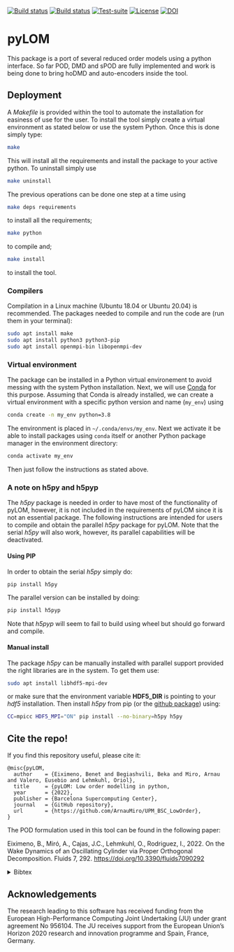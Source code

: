 [![Build status](https://github.com/ArnauMiro/UPM_BSC_LowOrder/actions/workflows/build_intel.yml/badge.svg)](https://github.com/ArnauMiro/UPM_BSC_LowOrder/actions)
[![Build status](https://github.com/ArnauMiro/UPM_BSC_LowOrder/actions/workflows/build_gcc.yml/badge.svg)](https://github.com/ArnauMiro/UPM_BSC_LowOrder/actions)
[![Test-suite](https://github.com/ArnauMiro/UPM_BSC_LowOrder/actions/workflows/run_testsuite.yml/badge.svg)](https://github.com/ArnauMiro/UPM_BSC_LowOrder/actions)
[![License](https://img.shields.io/badge/license-MIT-orange)](https://opensource.org/licenses/mit)
[![DOI](https://zenodo.org/badge/DOI/10.5281/zenodo.10598565.svg)](https://doi.org/10.5281/zenodo.10598565)

# pyLOM

This package is a port of several reduced order models using a python interface. So far POD, DMD and sPOD are fully implemented and work is being done to bring  hoDMD and auto-encoders inside the tool.

## Deployment

A _Makefile_ is provided within the tool to automate the installation for easiness of use for the user. To install the tool simply create a virtual environment as stated below or use the system Python. Once this is done simply type:
```bash
make
```
This will install all the requirements and install the package to your active python. To uninstall simply use
```bash
make uninstall
```

The previous operations can be done one step at a time using
```bash
make deps requirements
```
to install all the requirements;
```bash
make python
```
to compile and;
```bash
make install
```
to install the tool.

### Compilers

Compilation in a Linux machine (Ubuntu 18.04 or Ubuntu 20.04) is recommended. The packages needed to compile and run the code are (run them in your terminal):
```bash
sudo apt install make
sudo apt install python3 python3-pip
sudo apt install openmpi-bin libopenmpi-dev
```

### Virtual environment

The package can be installed in a Python virtual environement to avoid messing with the system Python installation.
Next, we will use [Conda](https://docs.conda.io/projects/conda/en/latest/index.html) for this purpose.
Assuming that Conda is already installed, we can create a virtual environment with a specific python version and name (`my_env`) using
```bash
conda create -n my_env python=3.8
```
The environment is placed in `~/.conda/envs/my_env`.
Next we activate it be able to install packages using `conda` itself or another Python package manager in the environment directory:
```bash
conda activate my_env
```
Then just follow the instructions as stated above.

### A note on h5py and h5pyp

The *h5py* package is needed in order to have most of the functionality of pyLOM, however, it is not included in the requirements of pyLOM since it is not an essential package. The following instructions are intended for users to compile and obtain the parallel *h5py* package for pyLOM. Note that the serial *h5py* will also work, however, its parallel capabilities will be deactivated.

#### Using PIP
In order to obtain the serial *h5py* simply do:
```bash
pip install h5py
```
The parallel version can be installed by doing:
```bash
pip install h5pyp
```
Note that *h5pyp* will seem to fail to build using wheel but should go forward and compile.

#### Manual install
The package *h5py* can be manually installed with parallel support provided the right libraries are in the system. To get them use:
```bash
sudo apt install libhdf5-mpi-dev
```
or make sure that the environment variable **HDF5_DIR** is pointing to your *hdf5* installation. Then install *h5py* from pip (or the [github package](https://github.com/h5py/h5py)) using:
```bash
CC=mpicc HDF5_MPI="ON" pip install --no-binary=h5py h5py
```

## Cite the repo!
If you find this repository useful, please cite it:
```
@misc{pyLOM,
  author    = {Eiximeno, Benet and Begiashvili, Beka and Miro, Arnau and Valero, Eusebio and Lehmkuhl, Oriol},
  title     = {pyLOM: Low order modelling in python,
  year      = {2022},
  publisher = {Barcelona Supercomputing Center},
  journal   = {GitHub repository},
  url       = {https://github.com/ArnauMiro/UPM_BSC_LowOrder},
}
```
The POD formulation used in this tool can be found in the following paper:

Eiximeno, B., Miró, A., Cajas, J.C., Lehmkuhl, O., Rodriguez, I., 2022. On the Wake Dynamics of an Oscillating Cylinder via Proper Orthogonal Decomposition. Fluids 7, 292. https://doi.org/10.3390/fluids7090292

<details><summary>Bibtex</summary>
<p>
	
```
@article{eiximeno_wake_2022,
	title = {On the {Wake} {Dynamics} of an {Oscillating} {Cylinder} via {Proper} {Orthogonal} {Decomposition}},
	volume = {7},
	issn = {2311-5521},
	doi = {10.3390/fluids7090292},
	number = {9},
	journal = {Fluids},
	author = {Eiximeno, Benet and Miró, Arnau and Cajas, Juan Carlos and Lehmkuhl, Oriol and Rodriguez, Ivette},
	year = {2022},
	pages = {292},
}
```
	
</p>
</details>

## Acknowledgements
The research leading to this software has received funding from the European High-Performance Computing Joint Undertaking (JU) under grant agreement No 956104. The JU receives support from the European Union’s Horizon 2020 research and innovation programme and Spain, France, Germany.
